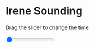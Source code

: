 <h1>Irene Sounding</h1>
<p>Drag the slider to change the time</p>

<div class="slidecontainer">
<input oninput='setImage(this)' class="slider" type="range" min="0" max="7" value="0" step="1" />
<img id='img'/>
</div>

<script>
var img = document.getElementById('img');
var img_array = ['/assets/images/skwt/skd_irn_wrfout_d01_2020-07-05_12:00:00.png',
'/assets/images/skwt/skd_irn_wrfout_d01_2020-07-05_18:00:00.png',
'/assets/images/skwt/skd_irn_wrfout_d01_2020-07-06_00:00:00.png',
'/assets/images/skwt/skd_irn_wrfout_d01_2020-07-06_06:00:00.png',
'/assets/images/skwt/skd_irn_wrfout_d01_2020-07-06_12:00:00.png',
'/assets/images/skwt/skd_irn_wrfout_d01_2020-07-06_18:00:00.png',
'/assets/images/skwt/skd_irn_wrfout_d01_2020-07-07_00:00:00.png',];
function setImage(obj)
{
        var value = obj.value;
        img.src = img_array[value];

}
</script>
